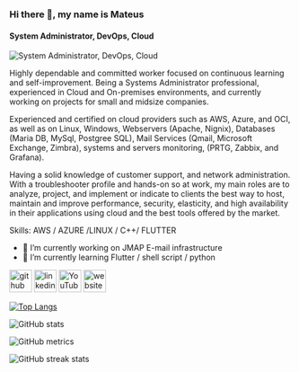 ### Hi there 👋, my name is Mateus
#### System Administrator, DevOps, Cloud
![System Administrator, DevOps, Cloud](https://media.licdn.com/dms/image/D4D16AQGSF_5nd8-OsQ/profile-displaybackgroundimage-shrink_350_1400/0/1687195715199?e=1704931200&v=beta&t=_9EoRGvU0AHnfbYiJmxxVJ78uaNdta7ohLKo8AtpMZs)

Highly dependable and committed worker focused on continuous learning and self-improvement. Being a Systems Administrator professional, experienced in Cloud and On-premises environments, and currently working on projects for small and midsize companies.

Experienced and certified on cloud providers such as AWS, Azure, and OCI, as well as on Linux, Windows, Webservers (Apache, Nignix), Databases (Maria DB, MySql, Postgree SQL), Mail Services (Qmail, Microsoft Exchange, Zimbra), systems and servers monitoring, (PRTG, Zabbix, and Grafana).

Having a solid knowledge of customer support, and network administration. With a troubleshooter profile and hands-on so at work, my main roles are to analyze, project, and implement or indicate to clients the best way to host, maintain and improve performance, security, elasticity, and high availability in their applications using cloud and the best tools offered by the market.

Skills: AWS / AZURE /LINUX  / C++/ FLUTTER  

- 🔭 I’m currently working on JMAP E-mail infrastructure 
- 🌱 I’m currently learning Flutter / shell script / python 


[<img src='https://cdn.jsdelivr.net/npm/simple-icons@3.0.1/icons/github.svg' alt='github' height='40'>](https://github.com/M-HFM)  [<img src='https://cdn.jsdelivr.net/npm/simple-icons@3.0.1/icons/linkedin.svg' alt='linkedin' height='40'>](https://www.linkedin.com/in/mateus-h-f-mello/)  [<img src='https://cdn.jsdelivr.net/npm/simple-icons@3.0.1/icons/youtube.svg' alt='YouTube' height='40'>](https://www.youtube.com/@MMFullPlace)  [<img src='https://cdn.jsdelivr.net/npm/simple-icons@3.0.1/icons/icloud.svg' alt='website' height='40'>](https://mateus.hfmello.com/)  

[![Top Langs](https://github-readme-stats.vercel.app/api/top-langs/?username=M-HFM)](https://github.com/anuraghazra/github-readme-stats)

![GitHub stats](https://github-readme-stats.vercel.app/api?username=M-HFM&show_icons=true)  

![GitHub metrics](https://metrics.lecoq.io/M-HFM)  

![GitHub streak stats](https://streak-stats.demolab.com/?user=M-HFM)  



